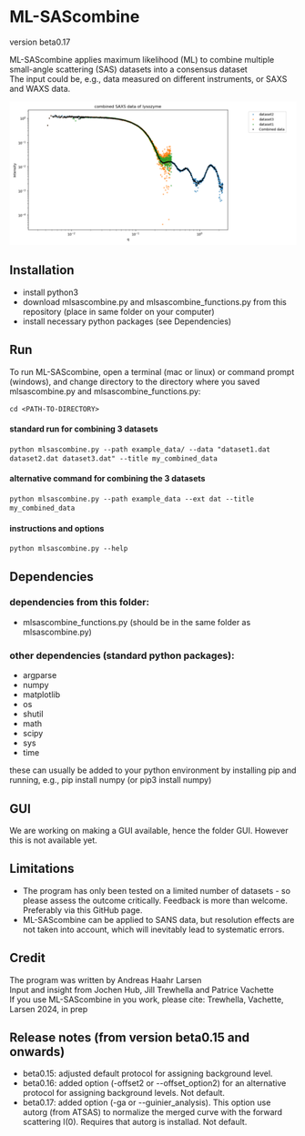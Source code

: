 # ML-SAScombine
version beta0.17

ML-SAScombine applies maximum likelihood (ML) to combine multiple small-angle scattering (SAS) datasets into a consensus dataset   
The input could be, e.g., data measured on different instruments, or SAXS and WAXS data.   

![Example: combined SAXS data of lysozyme](merge_combined_SAXS_data_of_lysozyme.png)

## Installation
* install python3
* download mlsascombine.py and mlsascombine_functions.py from this repository (place in same folder on your computer)    
* install necessary python packages (see Dependencies)      

## Run  
To run ML-SAScombine, open a terminal (mac or linux) or command prompt (windows), and change directory to the directory where you saved mlsascombine.py and mlsascombine_functions.py:
```
cd <PATH-TO-DIRECTORY>
```

#### standard run for combining 3 datasets
```
python mlsascombine.py --path example_data/ --data "dataset1.dat dataset2.dat dataset3.dat" --title my_combined_data
```
#### alternative command for combining the 3 datasets
```
python mlsascombine.py --path example_data --ext dat --title my_combined_data
```
#### instructions and options
```
python mlsascombine.py --help
```
## Dependencies

### dependencies from this folder:     
* mlsascombine_functions.py
(should be in the same folder as mlsascombine.py)    

### other dependencies (standard python packages):   
* argparse     
* numpy    
* matplotlib    
* os    
* shutil    
* math    
* scipy
* sys
* time

these can usually be added to your python environment by installing pip and running, e.g., pip install numpy (or pip3 install numpy)    

## GUI
We are working on making a GUI available, hence the folder GUI. However this is not available yet. 

## Limitations
* The program has only been tested on a limited number of datasets - so please assess the outcome critically. Feedback is more than welcome. Preferably via this GitHub page.    
* ML-SAScombine can be applied to SANS data, but resolution effects are not taken into account, which will inevitably lead to systematic errors.    

## Credit   
The program was written by Andreas Haahr Larsen   
Input and insight from Jochen Hub, Jill Trewhella and Patrice Vachette   
If you use ML-SAScombine in you work, please cite: Trewhella, Vachette, Larsen 2024, in prep   

## Release notes (from version beta0.15 and onwards)
* beta0.15:  adjusted default protocol for assigning background level.     
* beta0.16:  added option (-offset2 or --offset_option2) for an alternative protocol for assigning background levels. Not default.    
* beta0.17:  added option (-ga or --guinier_analysis). This option use autorg (from ATSAS) to normalize the merged curve with the forward scattering I(0). Requires that autorg is installad. Not default.    
